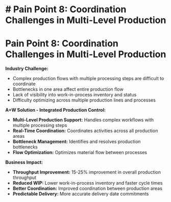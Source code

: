 # # Pain Point 8: Coordination Challenges in Multi-Level Production

# Pain Point 8: Coordination Challenges in Multi-Level Production
**Industry Challenge:**
- Complex production flows with multiple processing steps are difficult to coordinate
- Bottlenecks in one area affect entire production flow
- Lack of visibility into work-in-process inventory and status
- Difficulty optimizing across multiple production lines and processes

**A+W Solution - Integrated Production Control:**
- **Multi-Level Production Support:** Handles complex workflows with multiple processing steps
- **Real-Time Coordination:** Coordinates activities across all production areas
- **Bottleneck Management:** Identifies and resolves production bottlenecks
- **Flow Optimization:** Optimizes material flow between processes

**Business Impact:**
- **Throughput Improvement:** 15-25% improvement in overall production throughput
- **Reduced WIP:** Lower work-in-process inventory and faster cycle times
- **Better Coordination:** Improved coordination between production areas
- **Predictable Delivery:** More accurate delivery date commitments

